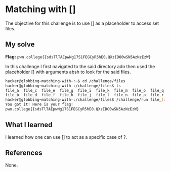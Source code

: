 # Matching with []
The objective for this challenge is to use [] as a placeholder to access set files.

## My solve
**Flag:** `pwn.college{IsdsTlTAEpwNg17S1FEGCyR5hE0.QXzIDO0wSN5AzNzEzW}`

In this challenge I first navigated to the said directory adn then used the placeholder [] with arguments absh to look for the said files.
```bash
hacker@globbing~matching-with-:~$ cd /challenge/files
hacker@globbing~matching-with-:/challenge/files$ ls
file_a  file_c  file_e  file_g  file_i  file_k  file_m  file_o  file_q  file_s  file_u  file_w  file_y
file_b  file_d  file_f  file_h  file_j  file_l  file_n  file_p  file_r  file_t  file_v  file_x  file_z
hacker@globbing~matching-with-:/challenge/files$ /challenge/run file_[absh]
You got it! Here is your flag!
pwn.college{IsdsTlTAEpwNg17S1FEGCyR5hE0.QXzIDO0wSN5AzNzEzW}
```

## What I learned
I learned how one can use [] to act as a specific case of ?.

## References 
None.
